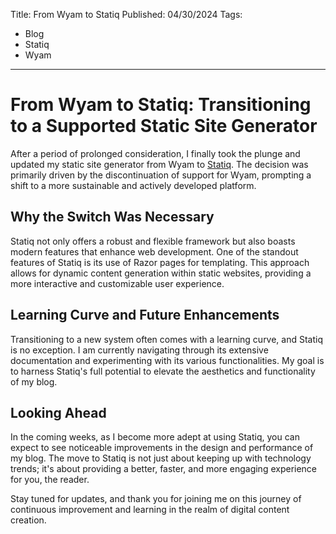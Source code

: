 Title: From Wyam to Statiq
Published: 04/30/2024
Tags:
  - Blog
  - Statiq
  - Wyam
---

# From Wyam to Statiq: Transitioning to a Supported Static Site Generator

After a period of prolonged consideration, I finally took the plunge and updated my static site generator from Wyam to [Statiq](https://www.statiq.dev/). The decision was primarily driven by the discontinuation of support for Wyam, prompting a shift to a more sustainable and actively developed platform.

## Why the Switch Was Necessary

Statiq not only offers a robust and flexible framework but also boasts modern features that enhance web development. One of the standout features of Statiq is its use of Razor pages for templating. This approach allows for dynamic content generation within static websites, providing a more interactive and customizable user experience.

## Learning Curve and Future Enhancements

Transitioning to a new system often comes with a learning curve, and Statiq is no exception. I am currently navigating through its extensive documentation and experimenting with its various functionalities. My goal is to harness Statiq's full potential to elevate the aesthetics and functionality of my blog.

## Looking Ahead

In the coming weeks, as I become more adept at using Statiq, you can expect to see noticeable improvements in the design and performance of my blog. The move to Statiq is not just about keeping up with technology trends; it's about providing a better, faster, and more engaging experience for you, the reader.

Stay tuned for updates, and thank you for joining me on this journey of continuous improvement and learning in the realm of digital content creation.
